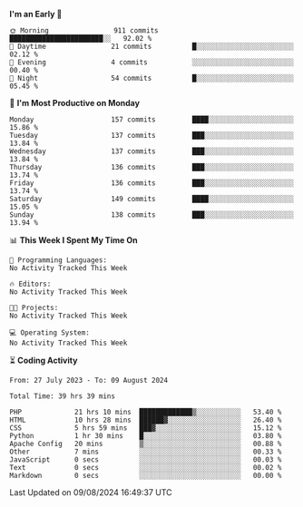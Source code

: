
<!--START_SECTION:week-->
**I'm an Early 🐤** 

```text
🌞 Morning                911 commits         ███████████████████████░░   92.02 % 
🌆 Daytime                21 commits          █░░░░░░░░░░░░░░░░░░░░░░░░   02.12 % 
🌃 Evening                4 commits           ░░░░░░░░░░░░░░░░░░░░░░░░░   00.40 % 
🌙 Night                  54 commits          █░░░░░░░░░░░░░░░░░░░░░░░░   05.45 % 
```
📅 **I'm Most Productive on Monday** 

```text
Monday                   157 commits         ████░░░░░░░░░░░░░░░░░░░░░   15.86 % 
Tuesday                  137 commits         ███░░░░░░░░░░░░░░░░░░░░░░   13.84 % 
Wednesday                137 commits         ███░░░░░░░░░░░░░░░░░░░░░░   13.84 % 
Thursday                 136 commits         ███░░░░░░░░░░░░░░░░░░░░░░   13.74 % 
Friday                   136 commits         ███░░░░░░░░░░░░░░░░░░░░░░   13.74 % 
Saturday                 149 commits         ████░░░░░░░░░░░░░░░░░░░░░   15.05 % 
Sunday                   138 commits         ███░░░░░░░░░░░░░░░░░░░░░░   13.94 % 
```


📊 **This Week I Spent My Time On** 

```text
💬 Programming Languages: 
No Activity Tracked This Week

🔥 Editors: 
No Activity Tracked This Week

🐱‍💻 Projects: 
No Activity Tracked This Week

💻 Operating System: 
No Activity Tracked This Week
```


<!--END_SECTION:week-->

⏳ **Coding Activity**

<!--START_SECTION:alltime-->

```text
From: 27 July 2023 - To: 09 August 2024

Total Time: 39 hrs 39 mins

PHP             21 hrs 10 mins  █████████████▒░░░░░░░░░░░   53.40 %
HTML            10 hrs 28 mins  ██████▓░░░░░░░░░░░░░░░░░░   26.40 %
CSS             5 hrs 59 mins   ███▓░░░░░░░░░░░░░░░░░░░░░   15.12 %
Python          1 hr 30 mins    █░░░░░░░░░░░░░░░░░░░░░░░░   03.80 %
Apache Config   20 mins         ▒░░░░░░░░░░░░░░░░░░░░░░░░   00.88 %
Other           7 mins          ░░░░░░░░░░░░░░░░░░░░░░░░░   00.33 %
JavaScript      0 secs          ░░░░░░░░░░░░░░░░░░░░░░░░░   00.03 %
Text            0 secs          ░░░░░░░░░░░░░░░░░░░░░░░░░   00.02 %
Markdown        0 secs          ░░░░░░░░░░░░░░░░░░░░░░░░░   00.00 %
```

<!--END_SECTION:alltime-->
<!--START_SECTION:date-->

 Last Updated on 09/08/2024 16:49:37 UTC
<!--END_SECTION:date-->
